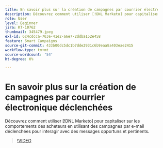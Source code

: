 ```yaml
---
title: En savoir plus sur la création de campagnes par courrier électronique déclenchées
description: Découvrez comment utiliser [!DNL Marketo] pour capitaliser sur les comportements des acheteurs en utilisant des campagnes par e-mail déclenchées pour interagir avec des messages opportuns et pertinents.
role: User
level: Beginner
jira: KT-10762
thumbnail: 345479.jpeg
exl-id: 6c4cdcca-703e-41e2-a6e7-2ddba152e458
feature: Smart Campaigns
source-git-commit: 433b00dc5dc1b7dde2931c6b9eaa8a403eae2415
workflow-type: tm+mt
source-wordcount: '54'
ht-degree: 0%

---
```


# En savoir plus sur la création de campagnes par courrier électronique déclenchées

Découvrez comment utiliser [!DNL Marketo] pour capitaliser sur les comportements des acheteurs en utilisant des campagnes par e-mail déclenchées pour interagir avec des messages opportuns et pertinents.

>[!VIDEO](https://video.tv.adobe.com/v/345479/?quality=12&learn=on)
